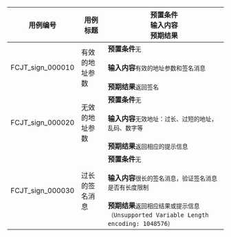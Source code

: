 |用例编号|用例标题|预置条件<br>输入内容<br>预期结果|
|----------------|----------------|----------------|
|<a name="FCJT_sign_000010"></a>FCJT_sign_000010|有效的地址参数|**预置条件**`无`<br><br>**输入内容**`有效的地址参数和签名消息`<br><br>**预期结果**`返回签名`|
|<a name="FCJT_sign_000020"></a>FCJT_sign_000020|无效的地址参数|**预置条件**`无`<br><br>**输入内容**`无效地址：过长、过短的地址，乱码、数字等`<br><br>**预期结果**`返回相应的提示信息`|
|<a name="FCJT_sign_000030"></a>FCJT_sign_000030|过长的签名消息|**预置条件**`无`<br><br>**输入内容**`很长的签名消息，验证签名消息是否有长度限制`<br><br>**预期结果**`返回相应结果或提示信息（Unsupported Variable Length encoding: 1048576）`|
